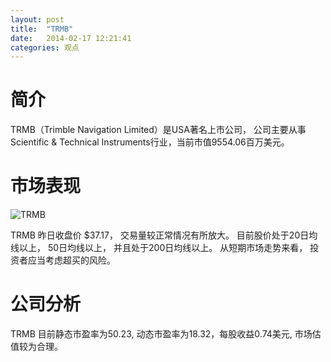 ```yaml
---
layout: post
title:  "TRMB"
date:   2014-02-17 12:21:41
categories: 观点
---
```


# 简介
TRMB（Trimble Navigation Limited）是USA著名上市公司，
公司主要从事Scientific & Technical Instruments行业，当前市值9554.06百万美元。

# 市场表现

![TRMB](http://finviz.com/chart.ashx?t=TRMB&ty=c&ta=1&p=d&s=l)

TRMB 昨日收盘价 $37.17，
交易量较正常情况有所放大。
目前股价处于20日均线以上，
50日均线以上，
并且处于200日均线以上。
从短期市场走势来看，
投资者应当考虑超买的风险。

# 公司分析
TRMB 目前静态市盈率为50.23, 动态市盈率为18.32，每股收益0.74美元,
市场估值较为合理。
